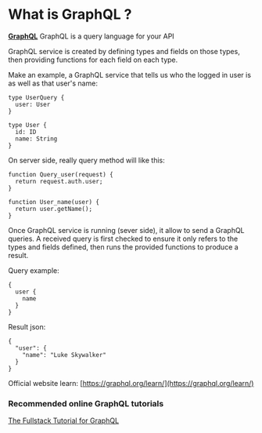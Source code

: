 # What is GraphQL ?

**[GraphQL](https://graphql.org/)** GraphQL is a query language for your API

GraphQL service is created by defining types and fields on those types, then providing functions for each field on each type.

Make an example, a GraphQL service that tells us who the logged in user is as well as that user's name:

```
type UserQuery {
  user: User
}

type User {
  id: ID
  name: String
}
```

On server side, really query method will like this:
```
function Query_user(request) {
  return request.auth.user;
}

function User_name(user) {
  return user.getName();
}
```

Once GraphQL service is running (sever side), it allow to send a GraphQL queries.
A received query is first checked to ensure it only refers to the types and fields defined, then runs the provided functions to produce a result.

Query example:
```
{
  user {
    name
  }
}
```

Result json: 
```
{
  "user": {
    "name": "Luke Skywalker"
  }
}
```

Official website learn: [https://graphql.org/learn/](https://graphql.org/learn/)

### Recommended online GraphQL tutorials
[The Fullstack Tutorial for GraphQL](https://www.howtographql.com)

